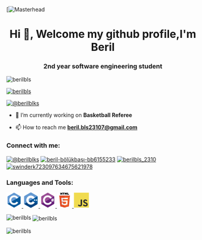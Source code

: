 [![Masterhead](https://www.google.com/url?sa=i&url=https%3A%2F%2Fwenajans.com%2Fwen-yazilim-gelistirme&psig=AOvVaw28h3yaWM4zoh1o_viAyPpk&ust=1695988308733000&source=images&cd=vfe&opi=89978449&ved=0CBEQjRxqFwoTCLiqtPqezYEDFQAAAAAdAAAAABAD)
<h1 align="center">Hi 👋, Welcome my github profile,I'm Beril</h1>
<h3 align="center">2nd year software engineering student</h3>

<p align="left"> <img src="https://komarev.com/ghpvc/?username=berilbls&label=Profile%20views&color=0e75b6&style=flat" alt="berilbls" /> </p>

<p align="left"> <a href="https://github.com/ryo-ma/github-profile-trophy"><img src="https://github-profile-trophy.vercel.app/?username=berilbls" alt="berilbls" /></a> </p>

<p align="left"> <a href="https://twitter.com/@berilblks" target="blank"><img src="https://img.shields.io/twitter/follow/@berilblks?logo=twitter&style=for-the-badge" alt="@berilblks" /></a> </p>

- 🔭 I’m currently working on **Basketball Referee**

- 📫 How to reach me **beril.bls23107@gmail.com**

<h3 align="left">Connect with me:</h3>
<p align="left">
<a href="https://twitter.com/@berilblks" target="blank"><img align="center" src="https://raw.githubusercontent.com/rahuldkjain/github-profile-readme-generator/master/src/images/icons/Social/twitter.svg" alt="@berilblks" height="30" width="40" /></a>
<a href="https://linkedin.com/in/beril-bölükbaşı-bb6155233" target="blank"><img align="center" src="https://raw.githubusercontent.com/rahuldkjain/github-profile-readme-generator/master/src/images/icons/Social/linked-in-alt.svg" alt="beril-bölükbaşı-bb6155233" height="30" width="40" /></a>
<a href="https://instagram.com/berilbls_2310" target="blank"><img align="center" src="https://raw.githubusercontent.com/rahuldkjain/github-profile-readme-generator/master/src/images/icons/Social/instagram.svg" alt="berilbls_2310" height="30" width="40" /></a>
<a href="https://discord.gg/swinderk723097634675621978" target="blank"><img align="center" src="https://raw.githubusercontent.com/rahuldkjain/github-profile-readme-generator/master/src/images/icons/Social/discord.svg" alt="swinderk723097634675621978" height="30" width="40" /></a>
</p>

<h3 align="left">Languages and Tools:</h3>
<p align="left"> <a href="https://www.cprogramming.com/" target="_blank" rel="noreferrer"> <img src="https://raw.githubusercontent.com/devicons/devicon/master/icons/c/c-original.svg" alt="c" width="40" height="40"/> </a> <a href="https://www.w3schools.com/cpp/" target="_blank" rel="noreferrer"> <img src="https://raw.githubusercontent.com/devicons/devicon/master/icons/cplusplus/cplusplus-original.svg" alt="cplusplus" width="40" height="40"/> </a> <a href="https://www.w3schools.com/cs/" target="_blank" rel="noreferrer"> <img src="https://raw.githubusercontent.com/devicons/devicon/master/icons/csharp/csharp-original.svg" alt="csharp" width="40" height="40"/> </a> <a href="https://www.w3.org/html/" target="_blank" rel="noreferrer"> <img src="https://raw.githubusercontent.com/devicons/devicon/master/icons/html5/html5-original-wordmark.svg" alt="html5" width="40" height="40"/> </a> <a href="https://developer.mozilla.org/en-US/docs/Web/JavaScript" target="_blank" rel="noreferrer"> <img src="https://raw.githubusercontent.com/devicons/devicon/master/icons/javascript/javascript-original.svg" alt="javascript" width="40" height="40"/> </a> </p>

<p><img align="left" src="https://github-readme-stats.vercel.app/api/top-langs?username=berilbls&show_icons=true&locale=en&layout=compact" alt="berilbls" /></p>

<p>&nbsp;<img align="center" src="https://github-readme-stats.vercel.app/api?username=berilbls&show_icons=true&locale=en" alt="berilbls" /></p>

<p><img align="center" src="https://github-readme-streak-stats.herokuapp.com/?user=berilbls&" alt="berilbls" /></p>

